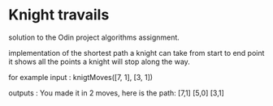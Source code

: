 # Knight travails

solution to the Odin project algorithms assignment.

implementation of the shortest path a knight can take from start to end point
it shows all the points a knight will stop along the way.

for example input : knigtMoves([7, 1], [3, 1])

outputs :
You made it in 2 moves, here is the path:
[7,1]
[5,0]
[3,1]
